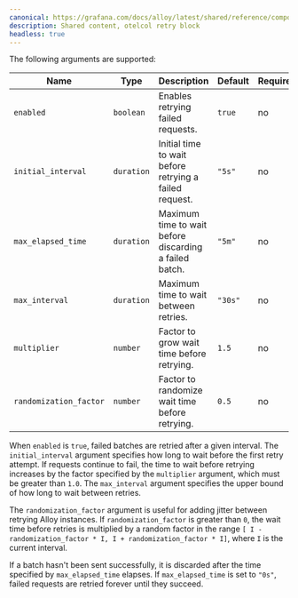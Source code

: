```yaml
---
canonical: https://grafana.com/docs/alloy/latest/shared/reference/components/otelcol-retry-block/
description: Shared content, otelcol retry block
headless: true
---
```


The following arguments are supported:

| Name                   | Type       | Description                                            | Default | Required |
| ---------------------- | ---------- | ------------------------------------------------------ | ------- | -------- |
| `enabled`              | `boolean`  | Enables retrying failed requests.                      | `true`  | no       |
| `initial_interval`     | `duration` | Initial time to wait before retrying a failed request. | `"5s"`  | no       |
| `max_elapsed_time`     | `duration` | Maximum time to wait before discarding a failed batch. | `"5m"`  | no       |
| `max_interval`         | `duration` | Maximum time to wait between retries.                  | `"30s"` | no       |
| `multiplier`           | `number`   | Factor to grow wait time before retrying.              | `1.5`   | no       |
| `randomization_factor` | `number`   | Factor to randomize wait time before retrying.         | `0.5`   | no       |

When `enabled` is `true`, failed batches are retried after a given interval.
The `initial_interval` argument specifies how long to wait before the first retry attempt.
If requests continue to fail, the time to wait before retrying increases by the factor specified by the `multiplier` argument, which must be greater than `1.0`.
The `max_interval` argument specifies the upper bound of how long to wait between retries.

The `randomization_factor` argument is useful for adding jitter between retrying Alloy instances.
If `randomization_factor` is greater than `0`, the wait time before retries is multiplied by a random factor in the range `[ I - randomization_factor * I, I + randomization_factor * I]`, where `I` is the current interval.

If a batch hasn't been sent successfully, it is discarded after the time specified by `max_elapsed_time` elapses.
If `max_elapsed_time` is set to `"0s"`, failed requests are retried forever until they succeed.
